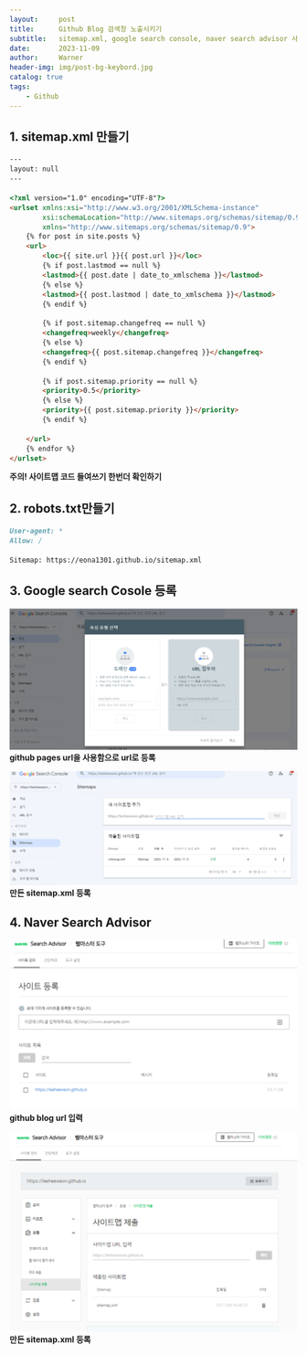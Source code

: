 ```yaml
---
layout:     post
title:      Github Blog 검색창 노출시키기
subtitle:   sitemap.xml, google search console, naver search advisor 사용 
date:       2023-11-09
author:     Warner
header-img: img/post-bg-keybord.jpg
catalog: true
tags:
    - Github 
---
```


## 1. sitemap.xml 만들기
~~~html
---
layout: null
---

<?xml version="1.0" encoding="UTF-8"?>
<urlset xmlns:xsi="http://www.w3.org/2001/XMLSchema-instance"
        xsi:schemaLocation="http://www.sitemaps.org/schemas/sitemap/0.9 http://www.sitemaps.org/schemas/sitemap/0.9/sitemap.xsd"
        xmlns="http://www.sitemaps.org/schemas/sitemap/0.9">
    {% for post in site.posts %}
    <url>
        <loc>{{ site.url }}{{ post.url }}</loc>
        {% if post.lastmod == null %}
        <lastmod>{{ post.date | date_to_xmlschema }}</lastmod>
        {% else %}
        <lastmod>{{ post.lastmod | date_to_xmlschema }}</lastmod>
        {% endif %}

        {% if post.sitemap.changefreq == null %}
        <changefreq>weekly</changefreq>
        {% else %}
        <changefreq>{{ post.sitemap.changefreq }}</changefreq>
        {% endif %}

        {% if post.sitemap.priority == null %}
        <priority>0.5</priority>
        {% else %}
        <priority>{{ post.sitemap.priority }}</priority>
        {% endif %}

    </url>
    {% endfor %}
</urlset>
~~~
**주의! 사이트맵 코드 들여쓰기 한번더 확인하기**

## 2. robots.txt만들기
~~~markdown
User-agent: *
Allow: /

Sitemap: https://eona1301.github.io/sitemap.xml
~~~

## 3. Google search Cosole 등록
![google1.png](/img/post/2023-11-09/google1.png)
**github pages url을 사용함으로 url로 등록**

![google2.png](/img/post/2023-11-09/google2.png)
**만든 sitemap.xml 등록**

## 4. Naver Search Advisor
![naver-search1.png](/img/post/2023-11-09/naver-search1.png)
**github blog url 입력** 

![naver-search2.png](/img/post/2023-11-09/naver-search2.png)
**만든 sitemap.xml 등록**
